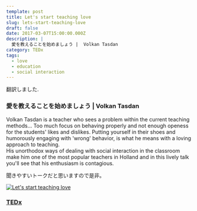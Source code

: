 ```yaml
---
template: post
title: Let's start teaching love
slug: lets-start-teaching-love
draft: false
date: 2017-03-07T15:00:00.000Z
description: |
  愛を教えることを始めましょう |  Volkan Tasdan
category: TEDx
tags:
  - love
  - education
  - social interaction
---
```

翻訳しました. 

### 愛を教えることを始めましょう |  Volkan Tasdan

Volkan Tasdan is a teacher who sees a problem within the current teaching methods... Too much focus on behaving properly and not enough openess for the students' likes and dislikes. Putting yourself in their shoes and humorously engaging with 'wrong'  behavior, is what he means with a loving approach to teaching.  
His unorthodox ways of dealing with social interaction in the classroom make him one of the most popular teachers in Holland and in this lively talk you'll see that his enthusiasm is contagious.

聞きやすいトークだと思いますので是非。

[![Let's start teaching love](https://img.youtube.com/vi/jh7TYJHec2s/0.jpg)](https://www.youtube.com/watch?v=jh7TYJHec2s)

### [TEDx](https://www.youtube.com/watch?v=jh7TYJHec2s) 
